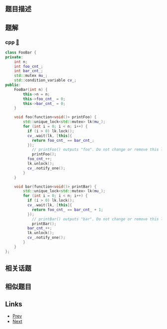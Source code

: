 
# [](https://leetcode-cn.com/problems/print-foobar-alternately)

## 题目描述



## 题解

### cpp [🔗](print-foobar-alternately.cpp) 
```cpp
class FooBar {
private:
    int n;
    int foo_cnt_;
    int bar_cnt_;
    std::mutex mu_;
    std::condition_variable cv_;
public:
    FooBar(int n) {
        this->n = n;
        this->foo_cnt_ = 0;
        this->bar_cnt_ = 0;
    }

    void foo(function<void()> printFoo) {
        std::unique_lock<std::mutex> lk(mu_);
        for (int i = 0; i < n; i++) {
          if (i > 0) lk.lock();
          cv_.wait(lk, [this]{
            return foo_cnt_ == bar_cnt_;
          });
        	// printFoo() outputs "foo". Do not change or remove this line.
        	printFoo();
          foo_cnt_++;
          lk.unlock();
          cv_.notify_one();
        }
    }

    void bar(function<void()> printBar) {
        std::unique_lock<std::mutex> lk(mu_);
        for (int i = 0; i < n; i++) {
          if (i > 0) lk.lock();
          cv_.wait(lk, [this]{
            return foo_cnt_ == bar_cnt_ + 1;
          });
        	// printBar() outputs "bar". Do not change or remove this line.
        	printBar();
          bar_cnt_++;
          lk.unlock();
          cv_.notify_one();
        }
    }
};
```


## 相关话题



## 相似题目



## Links

- [Prev](../building-h2o/README.md) 
- [Next](../print-in-order/README.md) 

